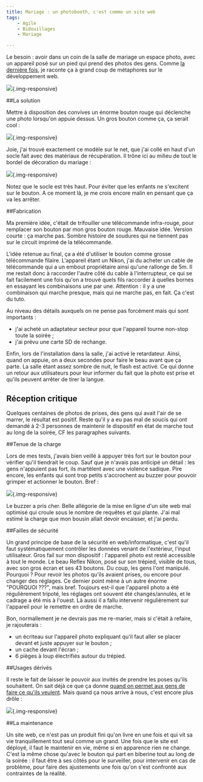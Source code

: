 ```yaml
---
title: Mariage : un photobooth, c'est comme un site web
tags:
    - Agile
    - Bidouillages
    - Mariage

---
```


Le besoin : avoir dans un coin de la salle de mariage un espace photo, avec un appareil posé sur un pied qui prend des photos des gens. Comme [la dernière fois](/un-chariot-a-timelapse-construit-avec-des-methodes-agiles/), je raconte ça à grand coup de métaphores sur le développement web.

![](/images/buzzer/resultat1.jpg){.img-responsive}

<!--more-->

##La solution

Mettre à disposition des convives un énorme bouton rouge qui déclenche une photo lorsqu'on appuie dessus. Un gros bouton comme ça, ça serait cool :

![](/images/buzzer/modele.jpg){.img-responsive}

Joie, j'ai trouvé exactement ce modèle sur le net, que j'ai collé en haut d'un socle fait avec des matériaux de récupération. Il trône ici au milieu de tout le bordel de décoration du mariage :

![](/images/buzzer/preparation.jpg){.img-responsive}

Notez que le socle est très haut. Pour éviter que les enfants ne s'excitent sur le bouton. A ce moment là, je me crois encore malin en pensant que ça va les arrêter.

##Fabrication

Ma première idée, c'était de trifouiller une télécommande infra-rouge, pour remplacer son bouton par mon gros bouton rouge. Mauvaise idée. Version courte : ça marche pas. Sombre histoire de soudures qui ne tiennent pas sur le circuit imprimé de la télécommande.

L'idée retenue au final, ça a été d'utiliser le bouton comme grosse télécommande filaire. L'appareil étant un Nikon, j'ai du acheter un cable de télécommande qui a un embout propriétaire ainsi qu'une rallonge de 5m. Il me restait donc à raccorder l'autre côté du cable à l'interrupteur, ce qui se fait facilement une fois qu'on a trouvé quels fils raccorder à quelles bornes en essayant les combinaisons une par une. Attention : il y a une combinaison qui marche presque, mais qui ne marche pas, en fait. Ça c'est du tuto.

Au niveau des détails auxquels on ne pense pas forcément mais qui sont importants :

* j'ai acheté un adaptateur secteur pour que l'appareil tourne non-stop toute la soirée ;
* j'ai prévu une carte SD de rechange.

Enfin, lors de l'installation dans la salle, j'ai activé le retardateur. Ainsi, quand on appuie, on a deux secondes pour faire le beau avant que ça parte. La salle étant assez sombre de nuit, le flash est activé. Ce qui donne un retour aux utilisateurs pour leur informer du fait que la photo est prise et qu'ils peuvent arrêter de tirer la langue.

## Réception critique

Quelques centaines de photos de prises, des gens qui avait l'air de se marrer, le résultat est positif. Reste qu'il y a eu pas mal de soucis qui ont demandé à 2-3 personnes de maintenir le dispositif en état de marche tout au long de la soirée, CF les paragraphes suivants.

##Tenue de la charge

Lors de mes tests, j'avais bien veillé à appuyer très fort sur le bouton pour vérifier qu'il tiendrait le coup. Sauf que je n'avais pas anticipé un détail : les gens n'appuient pas fort, ils martèlent avec une violence sadique. Pire encore, les enfants qui sont trop petits s'accrochent au buzzer pour pouvoir grimper et actionner le bouton. Bref :

![](/images/buzzer/casse.jpg){.img-responsive}

Le buzzer a pris cher. Belle allégorie de la mise en ligne d'un site web mal optimisé qui croule sous le nombre de requêtes et qui plante. J'ai mal estimé la charge que mon bousin allait devoir encaisser, et j'ai perdu.


##Failles de sécurité

Un grand principe de base de la sécurité en web/informatique, c'est qu'il faut systématiquement contrôler les données venant de l'extérieur, l'input utilisateur. Gros fail sur mon dispositif : l'appareil photo est resté accessible à tout le monde. Le beau Reflex Nikon, posé sur son trépied, visible de tous, avec son gros écran et ses 43 boutons. Du coup, les gens l'ont manipulé. Pourquoi ? Pour revoir les photos qu'ils avaient prises, ou encore pour changer des réglages. Ce dernier point mène à un autre énorme "POURQUOI ???", mais bref. Toujours est-il que l'appareil photo a été régulièrement tripoté, les réglages ont souvent été changés/annulés, et le cadrage a été mis à l'ouest. Là aussi il a fallu intervenir régulièrement sur l'appareil pour le remettre en ordre de marche.

Bon, normallement je ne devrais pas me re-marier, mais si c'était à refaire, je rajouterais :

* un écriteau sur l'appareil photo expliquant qu'il faut aller se placer devant et juste appuyer sur le bouton ;
* un cache devant l'écran ;
* 6 pièges à loup électrifiés autour du trépied.

##Usages dérivés

Il reste le fait de laisser le pouvoir aux invités de prendre les poses qu'ils souhaitent. On sait déjà ce que ça donne [quand on permet aux gens de faire ce qu'ils veulent](http://www.dailymail.co.uk/femail/article-3243963/Nutella-personalised-labels-campaign-backfires-customers-share-pictures-jars-named-Diabetes-Vegemite-Hitler.html). Mais quand ça nous arrive à nous, c'est encore plus drôle :

![](/images/buzzer/resultat2.jpg){.img-responsive}

##La maintenance

Un site web, ce n'est pas un produit fini qu'on livre en une fois et qui vit sa vie tranquillement tout seul comme un grand. Une fois que le site est déployé, il faut le maintenir en vie, même si en apparence rien ne change. C'est la même chose qu'avec le bouton qui part en biberine tout au long de la soirée : il faut être à ses côtés pour le surveiller, pour intervenir en cas de problème, pour faire des ajustements une fois qu'on s'est confronté aux contraintes de la réalité.
